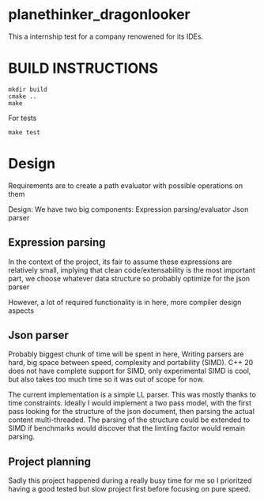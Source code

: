 # planethinker_dragonlooker
This a internship test for a company renowened for its IDEs.

# BUILD INSTRUCTIONS

```
mkdir build
cmake ..
make 
```


For tests
```
make test
```



# Design

Requirements are to create a path evaluator with possible operations on them



Design:
We have two big components:
Expression parsing/evaluator 
Json parser

## Expression parsing
In the context of the project, its fair to assume these expressions are relatively small,
implying that clean code/extensability is the most important part, we choose whatever data structure so probably optimize for the json parser

However, a lot of required functionality is in here, more compiler design aspects

## Json parser
Probably biggest chunk of time will be spent in here, 
Writing parsers are hard, big space between speed, complexity and portability (SIMD).
C++ 20 does not have complete support for SIMD, only experimental
SIMD is cool, but also takes too much time so it was out of scope for now.



The current implementation is a simple LL parser. This was mostly thanks to time constraints.
Ideally I would implement a two pass model, with the first pass looking for the structure of the json document, then parsing the actual content multi-threaded.
The parsing of the structure could be extended to SIMD if benchmarks would discover that the limtiing factor would remain parsing.





## Project planning
Sadly this project happened during a really busy time for me so I prioritzed having a good tested but slow project first before focusing on pure speed.
